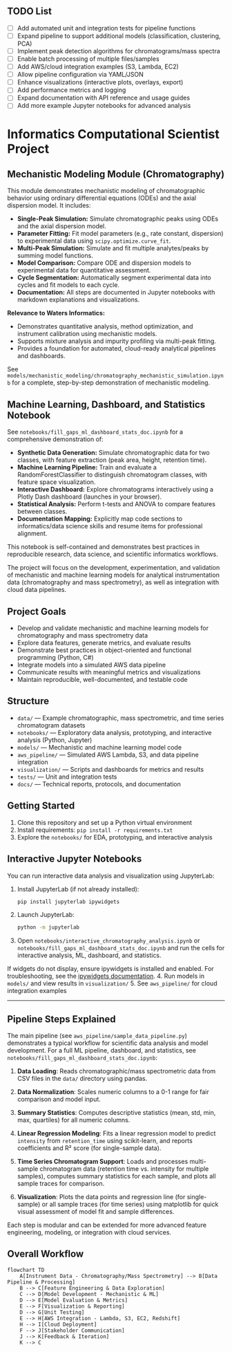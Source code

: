 ## TODO List

- [ ] Add automated unit and integration tests for pipeline functions
- [ ] Expand pipeline to support additional models (classification, clustering, PCA)
- [ ] Implement peak detection algorithms for chromatograms/mass spectra
- [ ] Enable batch processing of multiple files/samples
- [ ] Add AWS/cloud integration examples (S3, Lambda, EC2)
- [ ] Allow pipeline configuration via YAML/JSON
- [ ] Enhance visualizations (interactive plots, overlays, export)
- [ ] Add performance metrics and logging
- [ ] Expand documentation with API reference and usage guides
- [ ] Add more example Jupyter notebooks for advanced analysis

# Informatics Computational Scientist Project

## Mechanistic Modeling Module (Chromatography)

This module demonstrates mechanistic modeling of chromatographic behavior using ordinary differential equations (ODEs) and the axial dispersion model. It includes:

- **Single-Peak Simulation:** Simulate chromatographic peaks using ODEs and the axial dispersion model.
- **Parameter Fitting:** Fit model parameters (e.g., rate constant, dispersion) to experimental data using `scipy.optimize.curve_fit`.
- **Multi-Peak Simulation:** Simulate and fit multiple analytes/peaks by summing model functions.
- **Model Comparison:** Compare ODE and dispersion models to experimental data for quantitative assessment.
- **Cycle Segmentation:** Automatically segment experimental data into cycles and fit models to each cycle.
- **Documentation:** All steps are documented in Jupyter notebooks with markdown explanations and visualizations.

**Relevance to Waters Informatics:**
- Demonstrates quantitative analysis, method optimization, and instrument calibration using mechanistic models.
- Supports mixture analysis and impurity profiling via multi-peak fitting.
- Provides a foundation for automated, cloud-ready analytical pipelines and dashboards.


See `models/mechanistic_modeling/chromatography_mechanistic_simulation.ipynb` for a complete, step-by-step demonstration of mechanistic modeling.

## Machine Learning, Dashboard, and Statistics Notebook

See `notebooks/fill_gaps_ml_dashboard_stats_doc.ipynb` for a comprehensive demonstration of:

- **Synthetic Data Generation:** Simulate chromatographic data for two classes, with feature extraction (peak area, height, retention time).
- **Machine Learning Pipeline:** Train and evaluate a RandomForestClassifier to distinguish chromatogram classes, with feature space visualization.
- **Interactive Dashboard:** Explore chromatograms interactively using a Plotly Dash dashboard (launches in your browser).
- **Statistical Analysis:** Perform t-tests and ANOVA to compare features between classes.
- **Documentation Mapping:** Explicitly map code sections to informatics/data science skills and resume items for professional alignment.

This notebook is self-contained and demonstrates best practices in reproducible research, data science, and scientific informatics workflows.

The project will focus on the development, experimentation, and validation of mechanistic and machine learning models for analytical instrumentation data (chromatography and mass spectrometry), as well as integration with cloud data pipelines.

## Project Goals
- Develop and validate mechanistic and machine learning models for chromatography and mass spectrometry data
- Explore data features, generate metrics, and evaluate results
- Demonstrate best practices in object-oriented and functional programming (Python, C#)
- Integrate models into a simulated AWS data pipeline
- Communicate results with meaningful metrics and visualizations
- Maintain reproducible, well-documented, and testable code

## Structure
- `data/` — Example chromatographic, mass spectrometric, and time series chromatogram datasets
- `notebooks/` — Exploratory data analysis, prototyping, and interactive analysis (Python, Jupyter)
- `models/` — Mechanistic and machine learning model code
- `aws_pipeline/` — Simulated AWS Lambda, S3, and data pipeline integration
- `visualization/` — Scripts and dashboards for metrics and results
- `tests/` — Unit and integration tests
- `docs/` — Technical reports, protocols, and documentation

## Getting Started
1. Clone this repository and set up a Python virtual environment
2. Install requirements: `pip install -r requirements.txt`
3. Explore the `notebooks/` for EDA, prototyping, and interactive analysis
## Interactive Jupyter Notebooks

You can run interactive data analysis and visualization using JupyterLab:

1. Install JupyterLab (if not already installed):
	```bash
	pip install jupyterlab ipywidgets
	```
2. Launch JupyterLab:
	```bash
	python -m jupyterlab
	```
3. Open `notebooks/interactive_chromatography_analysis.ipynb` or `notebooks/fill_gaps_ml_dashboard_stats_doc.ipynb` and run the cells for interactive analysis, ML, dashboard, and statistics.

If widgets do not display, ensure ipywidgets is installed and enabled. For troubleshooting, see the [ipywidgets documentation](https://ipywidgets.readthedocs.io/en/stable/user_install.html).
4. Run models in `models/` and view results in `visualization/`
5. See `aws_pipeline/` for cloud integration examples

---



## Pipeline Steps Explained

The main pipeline (see `aws_pipeline/sample_data_pipeline.py`) demonstrates a typical workflow for scientific data analysis and model development. For a full ML pipeline, dashboard, and statistics, see `notebooks/fill_gaps_ml_dashboard_stats_doc.ipynb`:

1. **Data Loading**: Reads chromatographic/mass spectrometric data from CSV files in the `data/` directory using pandas.
2. **Data Normalization**: Scales numeric columns to a 0-1 range for fair comparison and model input.
3. **Summary Statistics**: Computes descriptive statistics (mean, std, min, max, quartiles) for all numeric columns.

4. **Linear Regression Modeling**: Fits a linear regression model to predict `intensity` from `retention_time` using scikit-learn, and reports coefficients and R² score (for single-sample data).
5. **Time Series Chromatogram Support**: Loads and processes multi-sample chromatogram data (retention time vs. intensity for multiple samples), computes summary statistics for each sample, and plots all sample traces for comparison.
6. **Visualization**: Plots the data points and regression line (for single-sample) or all sample traces (for time series) using matplotlib for quick visual assessment of model fit and sample differences.

Each step is modular and can be extended for more advanced feature engineering, modeling, or integration with cloud services.

## Overall Workflow


```mermaid
flowchart TD
	A[Instrument Data - Chromatography/Mass Spectrometry] --> B[Data Pipeline & Processing]
	B --> C[Feature Engineering & Data Exploration]
	C --> D[Model Development - Mechanistic & ML]
	D --> E[Model Evaluation & Metrics]
	E --> F[Visualization & Reporting]
	D --> G[Unit Testing]
	E --> H[AWS Integration - Lambda, S3, EC2, Redshift]
	H --> I[Cloud Deployment]
	F --> J[Stakeholder Communication]
	J --> K[Feedback & Iteration]
	K --> C
```

